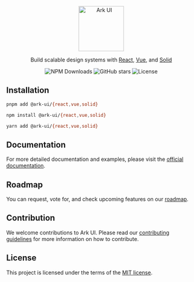 <br /><br />

<p align="center">
  <a href="https://github.com/chakra-ui/ark">
    <img src="https://ark-ui.com/images/ark-logo-on-brand.svg" alt="Ark UI" width="120" />
  </a>
</p>

<p align="center">
Build scalable design systems with <a href="https://reactjs.org/">React</a>, <a href="https://vuejs.org/">Vue</a>, and <a href="https://solidjs.com/">Solid</a>
</p>

<p align="center">
<!-- Using @zag-js/react as this number is closer to the actual combined dl numbers of solid and vue -->
<img alt="NPM Downloads" src="https://img.shields.io/npm/dm/@zag-js/react?style=for-the-badge"/>
<img alt="GitHub stars" src="https://img.shields.io/github/stars/chakra-ui/ark?logo=github&style=for-the-badge" />
<img alt="License" src="https://img.shields.io/npm/l/@ark-ui/react?style=for-the-badge" />
</p>

<!-- Enable when we have a new og image -->
<!-- ![hero image](https://ark-ui.com/images/og-image.png) -->

## Installation

```bash
pnpm add @ark-ui/{react,vue,solid}
```

```bash
npm install @ark-ui/{react,vue,solid}
```

```bash
yarn add @ark-ui/{react,vue,solid}
```

## Documentation

For more detailed documentation and examples, please visit the [official documentation](https://ark-ui.com/).

## Roadmap

You can request, vote for, and check upcoming features on our [roadmap](https://ark-ui.canny.io/).

## Contribution

We welcome contributions to Ark UI. Please read our
[contributing guidelines](https://github.com/chakra-ui/ark/blob/main/CONTRIBUTING.md) for more information on how to
contribute.

## License

This project is licensed under the terms of the [MIT license](https://github.com/chakra-ui/ark/blob/main/LICENSE).
